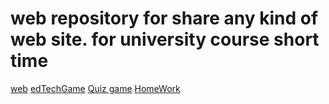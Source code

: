 # web repository for share any kind of web site. for university course short time
 <a href="https://rony7s.github.io/web">web</a>
 <a href="https://rony7s.github.io/web/edTechGame">edTechGame</a>
 <a href="https://rony7s.github.io/web/Quiz">Quiz game</a>
 <a href="https://rony7s.github.io/web/HomeWork">HomeWork</a>
